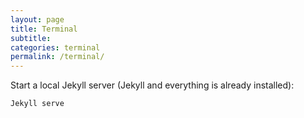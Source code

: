 ```yaml
---
layout: page
title: Terminal
subtitle: 
categories: terminal
permalink: /terminal/
---
```


Start a local Jekyll server (Jekyll and everything is already installed):

``` shell
Jekyll serve
```